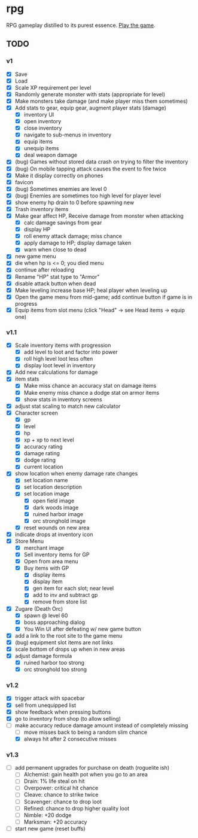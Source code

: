 # rpg

RPG gameplay distilled to its purest essence. [Play the game](https://centaurreader.com/rpg).

## TODO
### v1
- [x] Save
- [x] Load
- [x] Scale XP requirement per level
- [x] Randomly generate monster with stats (appropriate for level)
- [x] Make monsters take damage (and make player miss them sometimes)
- [x] Add stats to gear, equip gear, augment player stats (damage)
  - [x] inventory UI
  - [x] open inventory
  - [x] close inventory
  - [x] navigate to sub-menus in inventory
  - [x] equip items
  - [x] unequip items
  - [x] deal weapon damage
- [x] (bug) Games without stored data crash on trying to filter the inventory
- [x] (bug) On mobile tapping attack causes the event to fire twice
- [x] Make it display correctly on phones
- [x] favicon
- [x] (bug) Sometimes enemies are level 0
- [x] (bug) Enemies are sometimes too high level for player level
- [x] show enemy hp drain to 0 before spawning new
- [x] Trash inventory items
- [x] Make gear affect HP, Receive damage from monster when attacking
  - [x] calc damage savings from gear
  - [x] display HP
  - [x] roll enemy attack damage; miss chance
  - [x] apply damage to HP; display damage taken
  - [x] warn when close to dead
- [x] new game menu
- [x] die when hp is <= 0; you died menu
- [x] continue after reloading
- [x] Rename "HP" stat type to "Armor"
- [x] disable attack button when dead
- [x] Make leveling increase base HP; heal player when leveling up
- [x] Open the game menu from mid-game; add continue button if game is in progress
- [x] Equip items from slot menu (click "Head" -> see Head items -> equip one)

### v1.1
- [x] Scale inventory items with progression
  - [x] add level to loot and factor into power
  - [x] roll high level loot less often
  - [x] display loot level in inventory
- [x] Add new calculations for damage
- [x] item stats
  - [x] Make miss chance an accuracy stat on damage items
  - [x] Make enemy miss chance a dodge stat on armor items
  - [x] show stats in inventory screens
- [x] adjust stat scaling to match new calculator
- [x] Character screen
  - [x] gp
  - [x] level
  - [x] hp
  - [x] xp + xp to next level
  - [x] accuracy rating
  - [x] damage rating
  - [x] dodge rating
  - [x] current location
- [x] show location when enemy damage rate changes
  - [x] set location name
  - [x] set location description
  - [x] set location image
    - [x] open field image
    - [x] dark woods image
    - [x] ruined harbor image
    - [x] orc stronghold image
  - [x] reset wounds on new area
- [x] indicate drops at inventory icon
- [x] Store Menu
  - [x] merchant image
  - [x] Sell inventory items for GP
  - [x] Open from area menu
  - [x] Buy items with GP
    - [x] display items
    - [x] display item
    - [x] gen item for each slot; near level
    - [x] add to inv and subtract gp
    - [x] remove from store list
- [x] Zugare (Death Orc)
  - [x] spawn @ level 60
  - [x] boss approaching dialog
  - [x] You Win UI after defeating w/ new game button
- [x] add a link to the root site to the game menu
- [x] (bug) equipment slot items are not links
- [x] scale bottom of drops up when in new areas
- [x] adjust damage formula
  - [x] ruined harbor too strong
  - [x] orc stronghold too strong

### v1.2
- [x] trigger attack with spacebar
- [x] sell from unequipped list
- [x] show feedback when pressing buttons
- [x] go to inventory from shop (to allow selling)
- [ ] make accuracy reduce damage amount instead of completely missing
  - [ ] move misses back to being a random slim chance
  - [x] always hit after 2 consecutive misses

### v1.3
- [ ] add permanent upgrades for purchase on death (roguelite ish)
  - [ ] Alchemist: gain health pot when you go to an area
  - [ ] Drain: 1% life steal on hit
  - [ ] Overpower: critical hit chance
  - [ ] Cleave: chance to strike twice
  - [ ] Scavenger: chance to drop loot
  - [ ] Refined: chance to drop higher quality loot
  - [ ] Nimble: +20 dodge
  - [ ] Marksman: +20 accuracy
- [ ] start new game (reset buffs)